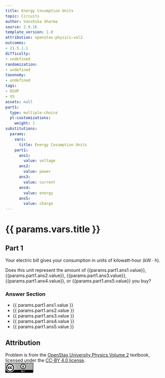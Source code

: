 ```yaml
---
title: Energy Cosumption Units
topic: Circuits
author: Vanshika Sharma
source: 2.9.16
template_version: 1.0
attribution: openstax-physics-vol2
outcomes:
- 21.5.1.1
difficulty:
- undefined
randomization:
- undefined
taxonomy:
- undefined
tags:
- OSUP
- VS
assets: null
part1:
  type: multiple-choice
  pl-customizations:
    weight: 1
substitutions:
  params:
    vars:
      title: Energy Cosumption Units
    part1:
      ans1:
        value: voltage
      ans2:
        value: power
      ans3:
        value: current
      ans4:
        value: energy
      ans5:
        value: charge
---
```

# {{ params.vars.title }}

## Part 1

Your electric bill gives your consumption in units of kilowatt-hour ($\textrm{kW}\cdot\textrm{h}$).

Does this unit represent the amount of {{params.part1.ans1.value}}, {{params.part1.ans2.value}}, {{params.part1.ans3.value}}, {{params.part1.ans4.value}}, or {{params.part1.ans5.value}} you buy?

### Answer Section

- {{ params.part1.ans1.value }}
- {{ params.part1.ans2.value }}
- {{ params.part1.ans3.value }}
- {{ params.part1.ans4.value }}
- {{ params.part1.ans5.value }}

## Attribution

Problem is from the [OpenStax University Physics Volume 2](https://openstax.org/details/books/university-physics-volume-2) textbook, licensed under the [CC-BY 4.0 license](https://creativecommons.org/licenses/by/4.0/).<br>![Image representing the Creative Commons 4.0 BY license.](https://raw.githubusercontent.com/firasm/bits/master/by.png)